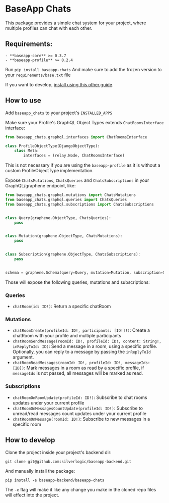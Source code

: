 # BaseApp Chats

This package provides a simple chat system for your project, where multiple profiles can chat with each other.


## Requirements:
```
- **baseapp-core** >= 0.3.7
- **baseapp-profile** >= 0.2.4
```

Run `pip install baseapp-chats`
And make sure to add the frozen version to your `requirements/base.txt` file

If you want to develop, [install using this other guide](#how-to-develop).

## How to use

Add `baseapp_chats` to your project's `INSTALLED_APPS`

Make sure your Profile's GraphQL Object Types extends `ChatRoomsInterface` interface:

```python
from baseapp_chats.graphql.interfaces import ChatRoomsInterface

class ProfileObjectType(DjangoObjectType):
    class Meta:
        interfaces = (relay.Node, ChatRoomsInterface)
```

This is not necessary if you are using the `baseapp-profile` as it is without a custom ProfileObjectType implementation.

Expose `ChatsMutations`, `ChatsQueries` and `ChatsSubscriptions` in your GraphQL/graphene endpoint, like:

```python
from baseapp_chats.graphql.mutations import ChatsMutations
from baseapp_chats.graphql.queries import ChatsQueries
from baseapp_chats.graphql.subscriptions import ChatsSubscriptions


class Query(graphene.ObjectType, ChatsQueries):
    pass


class Mutation(graphene.ObjectType, ChatsMutations):
    pass


class Subscription(graphene.ObjectType, ChatsSubscriptions):
    pass


schema = graphene.Schema(query=Query, mutation=Mutation, subscription=Subscription)
```

Those will expose the following queries, mutations and subscriptions:

### Queries

- `chatRoom(id: ID!)`: Return a specific chatRoom

### Mutations

- `chatRoomCreate(profileId: ID!, participants: [ID!]!)`: Create a chatRoom with your profile and multiple participants
- `chatRoomSendMessage(roomId: ID!, profileId: ID!, content: String!, inReplyToId: ID)`: Send a message in a room, using a specific profile. Optionally, you can reply to a message by passing the `inReplyToId` argument.
- `chatRoomReadMessages(roomId: ID!, profileId: ID!, messageIds: [ID])`: Mark messages in a room as read by a specific profile, if `messageIds` is not passed, all messages will be marked as read.

### Subscriptions

- `chatRoomOnRoomUpdate(profileId: ID!)`: Subscribe to chat rooms updates under your current profile
- `chatRoomOnMessagesCountUpdate(profileId: ID!)`: Subscribe to unread/read messages count updates under your current profile
- `chatRoomOnMessage(roomId: ID!)`: Subscribe to new messages in a specific room

## How to develop

Clone the project inside your project's backend dir:

```
git clone git@github.com:silverlogic/baseapp-backend.git
```

And manually install the package:

```
pip install -e baseapp-backend/baseapp-chats
```

The `-e` flag will make it like any change you make in the cloned repo files will effect into the project.